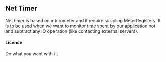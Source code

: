 ## Net Timer
Net timer is based on micrometer and it require suppling MeterRegistery. It is to be used when we want to monitor time spent by our application not and subtract any IO operation (like contacting external servers).

#### Licence
Do what you want with it.
